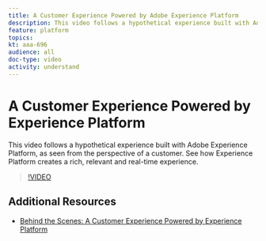 ```yaml
---
title: A Customer Experience Powered by Adobe Experience Platform
description: This video follows a hypothetical experience built with Adobe Experience Platform, as seen from the perspective of a customer. See how Experience Platform creates a rich, relevant and real-time experience.
feature: platform
topics:
kt: aaa-696
audience: all
doc-type: video
activity: understand
---
```


# A Customer Experience Powered by Experience Platform

This video follows a hypothetical experience built with Adobe Experience Platform, as seen from the perspective of a customer. See how Experience Platform creates a rich, relevant and real-time experience.

>[!VIDEO](https://video.tv.adobe.com/v/27361?quality=12)

## Additional Resources

* [Behind the Scenes: A Customer Experience Powered by Experience Platform](behind-the-scenes-a-customer-experience-powered-by-experience-platform.md)